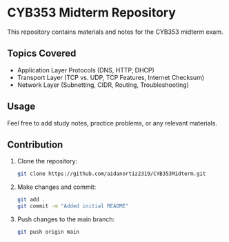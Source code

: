 # CYB353 Midterm Repository

This repository contains materials and notes for the CYB353 midterm exam.

## Topics Covered
- Application Layer Protocols (DNS, HTTP, DHCP)
- Transport Layer (TCP vs. UDP, TCP Features, Internet Checksum)
- Network Layer (Subnetting, CIDR, Routing, Troubleshooting)

## Usage
Feel free to add study notes, practice problems, or any relevant materials.

## Contribution
1. Clone the repository:
   ```sh
   git clone https://github.com/aidanortiz2319/CYB353Midterm.git
   ```
2. Make changes and commit:
   ```sh
   git add .
   git commit -m "Added initial README"
   ```
3. Push changes to the main branch:
   ```sh
   git push origin main
   